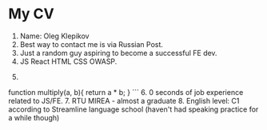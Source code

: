 # My CV
1. Name: Oleg Klepikov
2. Best way to contact me is via Russian Post.
3. Just a random guy aspiring to become a successful FE dev.
4. JS React HTML CSS OWASP.
5. ```
function multiply(a, b){
  return a * b;
} ```
6. 0 seconds of job experience related to JS/FE.
7. RTU MIREA - almost a graduate
8. English level: C1 according to Streamline language school (haven't had speaking practice for a while though)
